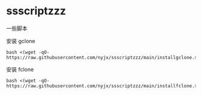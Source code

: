 # ssscriptzzz
一些脚本

安装 gclone
```
bash <(wget -qO- https://raw.githubusercontent.com/nyjx/ssscriptzzz/main/installgclone.sh)
```

安装 fclone
```
bash <(wget -qO- https://raw.githubusercontent.com/nyjx/ssscriptzzz/main/installfclone.sh)
```
